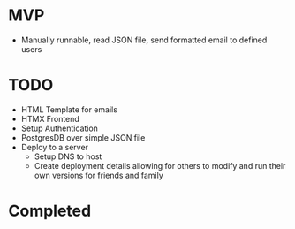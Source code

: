 # MVP
- Manually runnable, read JSON file, send formatted email to defined users

# TODO
- HTML Template for emails
- HTMX Frontend
- Setup Authentication
- PostgresDB over simple JSON file
- Deploy to a server
    - Setup DNS to host
    - Create deployment details allowing for others to modify and run their own versions for friends and family

# Completed

